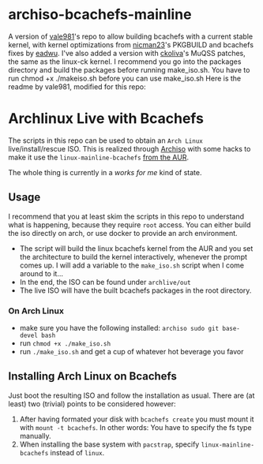 # archiso-bcachefs-mainline
A version of [vale981](https://github.com/vale981/archiso-bcachefs)'s repo to allow building bcachefs with a current stable kernel, with kernel optimizations from [nicman23](https://github.com/nicman23/bcachefs)'s PKGBUILD and bcachefs fixes by [eadwu](https://github.com/koverstreet/bcachefs/issues/54#issuecomment-578324042). I've also added a version with [ckoliva](https://github.com/ckolivas)'s MuQSS patches, the same as the linux-ck kernel. I recommend you go into the packages directory and build the packages before running make_iso.sh. You have to run chmod +x ./makeiso.sh before you can use make_iso.sh Here is the readme by vale981, modified for this repo:

# Archlinux Live with Bcachefs

The scripts in this repo can be used to obtain an `Arch Linux`
live/install/rescue ISO. This is realized through
[Archiso](https://wiki.archlinux.org/index.php/Archiso) with some
hacks to make it use the `linux-mainline-bcachefs` [from the
AUR](https://aur.archlinux.org/packages/linux-mainline-bcachefs/).

The whole thing is currently in a *works for me* kind of state.

## Usage
I recommend that you at least skim the scripts in this repo to understand what is happening, because they require `root` access. You can either build the iso directly on arch, or use docker to provide an arch environment.

* The script will build the linux bcachefs kernel from the AUR and you
     set the architecture to build the kernel interactively, whenever
     the prompt comes up. I will add a variable to the `make_iso.sh`
     script when I come around to it...
* In the end, the ISO can be found under `archlive/out`
* The live ISO will have the built bcachefs packages in the root directory.

### On Arch Linux
 * make sure you have the following installed: `archiso sudo git base-devel bash`
   <!-- * or set the `KERNEL_ARCH` variable in the `make_iso.sh` script -->
 * run `chmod +x ./make_iso.sh`
 * run `./make_iso.sh` and get a cup of whatever hot beverage you favor

## Installing Arch Linux on Bcachefs

Just boot the resulting ISO and follow the installation as usual.
There are (at least) two (trivial) points to be considered however:
  1. After having formated your disk with `bcachefs create` you must
     mount it with `mount -t bcachefs`. In other words: You have to
     specify the fs type manually.
  2. When installing the base system with `pacstrap`, specify
     `linux-mainline-bcachefs` instead of `linux`.

